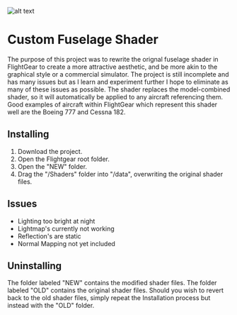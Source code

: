 ![alt text](https://i.imgur.com/Z32h8hd.png)

# Custom Fuselage Shader

The purpose of this project was to rewrite the orignal fuselage shader in FlightGear to create a more attractive aesthetic, and be more akin to the graphical style or a commercial simulator. The project is still incomplete and has many issues but as I learn and experiment further I hope to eliminate as many of these issues as possible. The shader replaces the model-combined shader, so it will automatically be applied to any aircraft referencing them. Good examples of aircraft within FlightGear which represent this shader well are the Boeing 777 and Cessna 182.

## Installing

1) Download the project.
2) Open the Flightgear root folder.
3) Open the "NEW" folder.
4) Drag the "/Shaders" folder into "/data", overwriting the original shader files.

## Issues

* Lighting too bright at night
* Lightmap's currently not working
* Reflection's are static
* Normal Mapping not yet included

## Uninstalling

The folder labeled "NEW" contains the modified shader files. The folder labeled "OLD" contains the original shader files. Should you wish to revert back to the old shader files, simply repeat the Installation process but instead with the "OLD" folder.
